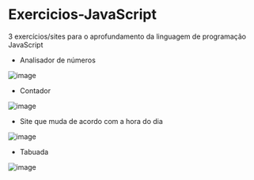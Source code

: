 # Exercicios-JavaScript
3 exercícios/sites para o aprofundamento da linguagem de programação JavaScript
- Analisador de números

![image](https://user-images.githubusercontent.com/84422507/221297536-86b8abf0-ed3d-462a-b24d-e1f6f082549d.png)
- Contador

![image](https://user-images.githubusercontent.com/84422507/221300011-b236e112-06b0-4089-940f-fd808ff93897.png)
- Site que muda de acordo com a hora do dia

![image](https://user-images.githubusercontent.com/84422507/221300172-0cd38598-d0f7-44cb-8c52-d2c36e4b75cb.png)
- Tabuada

![image](https://user-images.githubusercontent.com/84422507/221327873-13ff5332-9e9c-43ed-93eb-389b447cd76c.png)
